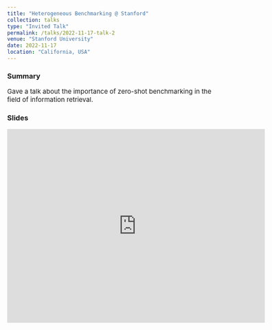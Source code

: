 ```yaml
---
title: "Heterogeneous Benchmarking @ Stanford"
collection: talks
type: "Invited Talk"
permalink: /talks/2022-11-17-talk-2
venue: "Stanford University"
date: 2022-11-17
location: "California, USA"
---
```


### Summary
<p style="font-size: 15px;">Gave a talk about the importance of zero-shot benchmarking in the field of information retrieval.</p>

### Slides
<embed src="https://thakur-nandan.github.io/files/stanford-university-presentation.pdf" type="application/pdf" width="600px" height="450px" />